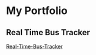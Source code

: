 # My Portfolio
## Real Time Bus Tracker
<a href="https://danilocanuto.github.io/Real-Time-Bus-Tracker">Real-Time-Bus-Tracker</a>
